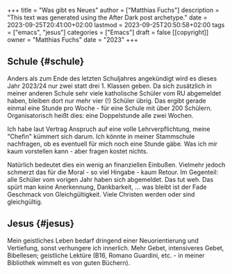 +++
title = "Was gibt es Neues"
author = ["Matthias Fuchs"]
description = "This text was generated using the After Dark post archetype."
date = 2023-09-25T20:41:00+02:00
lastmod = 2023-09-25T20:50:58+02:00
tags = ["emacs", "jesus"]
categories = ["Emacs"]
draft = false
[[copyright]]
  owner = "Matthias Fuchs"
  date = "2023"
+++

## Schule {#schule}

Anders als zum Ende des letzten Schuljahres angekündigt wird es dieses Jahr 2023/24 nur zwei statt drei 1. Klassen geben. Da sich zusätzlich in meiner anderen Schule sehr viele katholische Schüler vom RU abgemeldet haben, bleiben dort nur mehr vier (!) Schüler übrig. Das ergibt gerade einmal eine Stunde pro Woche - für eine Schule mit über 200 Schülern. Organisatorisch heißt dies: eine Doppelstunde alle zwei Wochen.

Ich habe laut Vertrag Anspruch auf eine volle Lehrverpflichtung, meine "Chefin" kümmert sich darum. Ich könnte in meiner Stammschule nachfragen, ob es eventuell für mich noch eine Stunde gäbe. Was ich mir kaum vorstellen kann - aber fragen kostet nichts.

Natürlich bedeutet dies ein wenig an finanziellen Einbußen. Vielmehr jedoch schmerzt das für die Moral - so viel Hingabe - kaum Retour. Im Gegenteil: alle Schüler vom vorigen Jahr haben sich abgemeldet. Das tut weh. Das spürt man keine Anerkennung, Dankbarkeit, ... was bleibt ist der Fade Geschmack von Gleichgültigkeit. Viele Christen werden oder sind gleichgültig.


## Jesus {#jesus}

Mein geistliches Leben bedarf dringend einer Neuorientierung und Vertiefung, sonst verhungere ich innerlich. Mehr Gebet, intensiveres Gebet, Bibellesen; geistliche Lektüre (B16, Romano Guardini, etc. - in meiner Bibliothek wimmelt es von guten Büchern).
